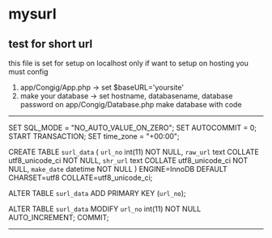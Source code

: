 # mysurl
test for short url
--------------------------------------------------------
this file is set for setup on localhost only if want to
setup on hosting you must config
1. app/Congig/App.php -> set $baseURL='yoursite'
2. make your database -> set hostname, databasename, database password on app/Congig/Database.php
make database with code
---------------------------------------------------------
SET SQL_MODE = "NO_AUTO_VALUE_ON_ZERO";
SET AUTOCOMMIT = 0;
START TRANSACTION;
SET time_zone = "+00:00";


CREATE TABLE `surl_data` (
  `url_no` int(11) NOT NULL,
  `raw_url` text COLLATE utf8_unicode_ci NOT NULL,
  `shr_url` text COLLATE utf8_unicode_ci NOT NULL,
  `make_date` datetime NOT NULL
) ENGINE=InnoDB DEFAULT CHARSET=utf8 COLLATE=utf8_unicode_ci;


ALTER TABLE `surl_data`
  ADD PRIMARY KEY (`url_no`);


ALTER TABLE `surl_data`
  MODIFY `url_no` int(11) NOT NULL AUTO_INCREMENT;
COMMIT;

----------------------------------------------------------
